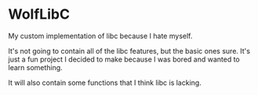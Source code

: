 # WolfLibC
My custom implementation of libc because I hate myself.

It's not going to contain all of the libc features, but the basic ones sure.
It's just a fun project I decided to make because I was bored and wanted to learn something.

It will also contain some functions that I think libc is lacking.

